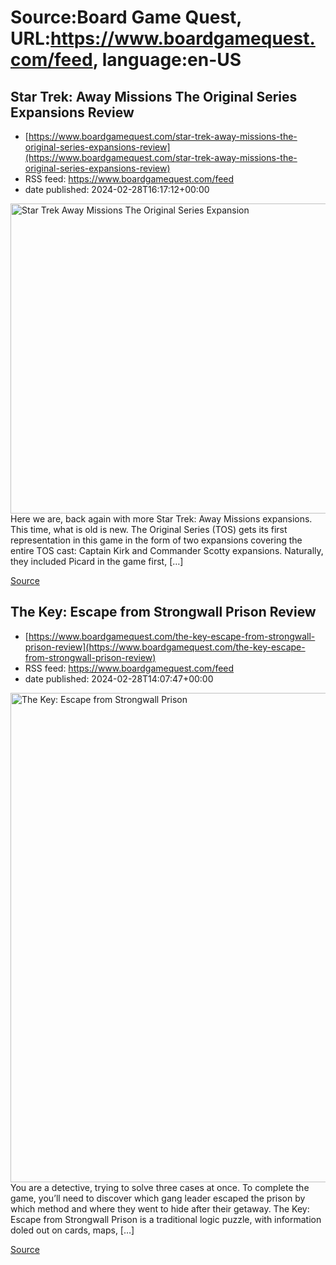 # Source:Board Game Quest, URL:https://www.boardgamequest.com/feed, language:en-US

## Star Trek: Away Missions The Original Series Expansions Review
 - [https://www.boardgamequest.com/star-trek-away-missions-the-original-series-expansions-review](https://www.boardgamequest.com/star-trek-away-missions-the-original-series-expansions-review)
 - RSS feed: https://www.boardgamequest.com/feed
 - date published: 2024-02-28T16:17:12+00:00

<img alt="Star Trek Away Missions The Original Series Expansion" class="webfeedsFeaturedVisual not-transparent wp-post-image" height="496" src="https://www.boardgamequest.com/wp-content/uploads/2024/02/Star-Trek-Away-Missions-TOS-Expansions-1024x794.webp" width="640" />Here we are, back again with more Star Trek: Away Missions expansions. This time, what is old is new. The Original Series (TOS) gets its first representation in this game in the form of two expansions covering the entire TOS cast: Captain Kirk and Commander Scotty expansions. Naturally, they included Picard in the game first, [&#8230;]
<p><a href="https://www.boardgamequest.com/star-trek-away-missions-the-original-series-expansions-review/" rel="nofollow">Source</a></p>

## The Key: Escape from Strongwall Prison Review
 - [https://www.boardgamequest.com/the-key-escape-from-strongwall-prison-review](https://www.boardgamequest.com/the-key-escape-from-strongwall-prison-review)
 - RSS feed: https://www.boardgamequest.com/feed
 - date published: 2024-02-28T14:07:47+00:00

<img alt="The Key: Escape from Strongwall Prison" class="webfeedsFeaturedVisual not-transparent wp-post-image" height="783" src="https://www.boardgamequest.com/wp-content/uploads/2024/02/Escape-from-Strongwall-837x1024.webp" width="640" />You are a detective, trying to solve three cases at once. To complete the game, you’ll need to discover which gang leader escaped the prison by which method and where they went to hide after their getaway. The Key: Escape from Strongwall Prison is a traditional logic puzzle, with information doled out on cards, maps, [&#8230;]
<p><a href="https://www.boardgamequest.com/the-key-escape-from-strongwall-prison-review/" rel="nofollow">Source</a></p>

